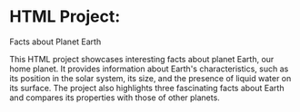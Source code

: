 # HTML Project:
Facts about Planet Earth


This HTML project showcases interesting facts about planet Earth, our home planet. It provides information about Earth's characteristics, such as its position in the solar system, its size, and the presence of liquid water on its surface. The project also highlights three fascinating facts about Earth and compares its properties with those of other planets.
